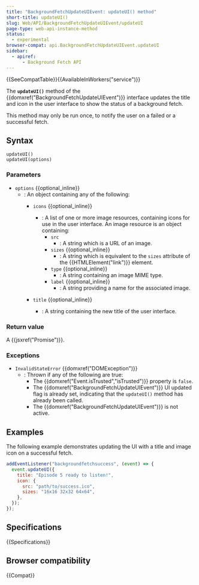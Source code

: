 ```yaml
---
title: "BackgroundFetchUpdateUIEvent: updateUI() method"
short-title: updateUI()
slug: Web/API/BackgroundFetchUpdateUIEvent/updateUI
page-type: web-api-instance-method
status:
  - experimental
browser-compat: api.BackgroundFetchUpdateUIEvent.updateUI
sidebar:
  - apiref:
      - Background Fetch API
---
```


{{SeeCompatTable}}{{AvailableInWorkers("service")}}

The **`updateUI()`** method of the {{domxref("BackgroundFetchUpdateUIEvent")}} interface updates the title and icon in the user interface to show the status of a background fetch.

This method may only be run once, to notify the user on a failed or a successful fetch.

## Syntax

```js-nolint
updateUI()
updateUI(options)
```

### Parameters

- `options` {{optional_inline}}
  - : An object containing any of the following:
    - `icons` {{optional_inline}}
      - : A list of one or more image resources, containing icons for use in the user interface. An image resource is an object containing:
        - `src`
          - : A string which is a URL of an image.
        - `sizes` {{optional_inline}}
          - : A string which is equivalent to the `sizes` attribute of the {{HTMLElement("link")}} element.
        - `type` {{optional_inline}}
          - : A string containing an image MIME type.
        - `label` {{optional_inline}}
          - : A string providing a name for the associated image.

    - `title` {{optional_inline}}
      - : A string containing the new title of the user interface.

### Return value

A {{jsxref("Promise")}}.

### Exceptions

- `InvalidStateError` {{domxref("DOMException")}}
  - : Thrown if any of the following are true:
    - The {{domxref("Event.isTrusted","isTrusted")}} property is `false`.
    - The {{domxref("BackgroundFetchUpdateUIEvent")}} UI updated flag is already set, indicating that the `updateUI()` method has already been called.
    - The {{domxref("BackgroundFetchUpdateUIEvent")}} is not active.

## Examples

The following example demonstrates updating the UI with a title and image icon on a successful fetch.

```js
addEventListener("backgroundfetchsuccess", (event) => {
  event.updateUI({
    title: "Episode 5 ready to listen!",
    icon: {
      src: "path/to/success.ico",
      sizes: "16x16 32x32 64x64",
    },
  });
});
```

## Specifications

{{Specifications}}

## Browser compatibility

{{Compat}}
